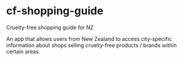 # cf-shopping-guide
Cruelty-free shopping guide for NZ

An app that allows users from New Zealand to access city-specific information about shops selling cruelty-free products / brands within certain areas. 
